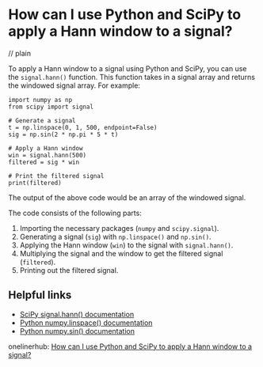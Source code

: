 # How can I use Python and SciPy to apply a Hann window to a signal?
// plain

To apply a Hann window to a signal using Python and SciPy, you can use the `signal.hann()` function. This function takes in a signal array and returns the windowed signal array. For example:

```
import numpy as np
from scipy import signal

# Generate a signal
t = np.linspace(0, 1, 500, endpoint=False)
sig = np.sin(2 * np.pi * 5 * t)

# Apply a Hann window
win = signal.hann(500)
filtered = sig * win

# Print the filtered signal
print(filtered)
```

The output of the above code would be an array of the windowed signal.

The code consists of the following parts:
1. Importing the necessary packages (`numpy` and `scipy.signal`).
2. Generating a signal (`sig`) with `np.linspace()` and `np.sin()`.
3. Applying the Hann window (`win`) to the signal with `signal.hann()`.
4. Multiplying the signal and the window to get the filtered signal (`filtered`).
5. Printing out the filtered signal.

## Helpful links
- [SciPy signal.hann() documentation](https://docs.scipy.org/doc/scipy/reference/generated/scipy.signal.hann.html)
- [Python numpy.linspace() documentation](https://docs.scipy.org/doc/numpy/reference/generated/numpy.linspace.html)
- [Python numpy.sin() documentation](https://docs.scipy.org/doc/numpy/reference/generated/numpy.sin.html)

onelinerhub: [How can I use Python and SciPy to apply a Hann window to a signal?](https://onelinerhub.com/python-scipy/how-can-i-use-python-and-scipy-to-apply-a-hann-window-to-a-signal)